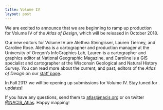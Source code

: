 ```yaml
---
title: Volume IV
layout: post
---
```


We are excited to announce that we are beginning to ramp up production for Volume IV of the <em>Atlas of Design</em>, which will be released in October 2018. 

Our new editors for Volume IV are Alethea Steingisser, Lauren Tierney, and Caroline Rose. Alethea is a cartographer and production manager at the University of Oregon’s InfoGraphics Lab, Lauren is a cartographer and graphics editor at National Geographic Magazine, and Caroline is a GIS specialist and cartographer at the Wisconsin Geological and Natural History Survey. You can read more about the current, and past, editors of the <em>Atlas of Design</em> on our <a href="http://atlasofdesign.org/about/staff/" target="_blank">staff page</a>.

In Fall 2017 we will be opening up submissions for Volume IV. Stay tuned for updates!

If you have any questions, send them to atlas@nacis.org or on twitter <a href="https://twitter.com/NACIS_Atlas" target="_blank">@NACIS_Atlas</a>. Happy mapping!
